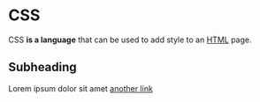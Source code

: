# CSS

CSS **is a language** that can be used to add style to an [HTML](/wiki/HTML) page.

## Subheading

Lorem ipsum dolor sit amet [another link](www.elsewhere.com)